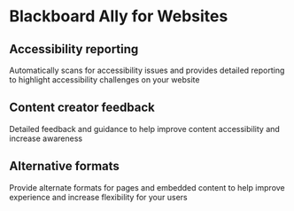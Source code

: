# Blackboard Ally for Websites

## Accessibility reporting

Automatically scans for accessibility issues and provides detailed reporting to highlight accessibility challenges on your website

## Content creator feedback

Detailed feedback and guidance to help improve content accessibility and increase awareness

## Alternative formats

Provide alternate formats for pages and embedded content to help improve experience and increase flexibility for your users
